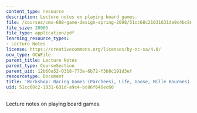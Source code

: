 ```yaml
---
content_type: resource
description: Lecture notes on playing board games.
file: /courses/cms-608-game-design-spring-2008/51cc68c21031631da9c4bc86f646ec60_MITCMS_608s08_lec_notes15.pdf
file_size: 20905
file_type: application/pdf
learning_resource_types:
- Lecture Notes
license: https://creativecommons.org/licenses/by-nc-sa/4.0/
ocw_type: OCWFile
parent_title: Lecture Notes
parent_type: CourseSection
parent_uid: 12b60a52-0318-773e-6b72-f3b8c191d3ef
resourcetype: Document
title: 'Workshop: Racing Games (Parcheesi, Life, Goose, Mille Bournes)'
uid: 51cc68c2-1031-631d-a9c4-bc86f646ec60
---
```

Lecture notes on playing board games.
